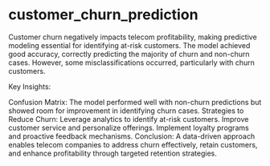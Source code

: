 # customer_churn_prediction



Customer churn negatively impacts telecom profitability, making predictive modeling essential for identifying at-risk customers. The model achieved good accuracy, correctly predicting the majority of churn and non-churn cases. However, some misclassifications occurred, particularly with churn customers.

Key Insights:

Confusion Matrix: The model performed well with non-churn predictions but showed room for improvement in identifying churn cases.
Strategies to Reduce Churn:
Leverage analytics to identify at-risk customers.
Improve customer service and personalize offerings.
Implement loyalty programs and proactive feedback mechanisms.
Conclusion:
A data-driven approach enables telecom companies to address churn effectively, retain customers, and enhance profitability through targeted retention strategies.
